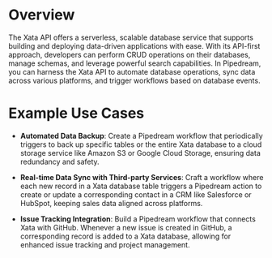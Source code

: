 # Overview

The Xata API offers a serverless, scalable database service that supports building and deploying data-driven applications with ease. With its API-first approach, developers can perform CRUD operations on their databases, manage schemas, and leverage powerful search capabilities. In Pipedream, you can harness the Xata API to automate database operations, sync data across various platforms, and trigger workflows based on database events.

# Example Use Cases

- **Automated Data Backup**: Create a Pipedream workflow that periodically triggers to back up specific tables or the entire Xata database to a cloud storage service like Amazon S3 or Google Cloud Storage, ensuring data redundancy and safety.

- **Real-time Data Sync with Third-party Services**: Craft a workflow where each new record in a Xata database table triggers a Pipedream action to create or update a corresponding contact in a CRM like Salesforce or HubSpot, keeping sales data aligned across platforms.

- **Issue Tracking Integration**: Build a Pipedream workflow that connects Xata with GitHub. Whenever a new issue is created in GitHub, a corresponding record is added to a Xata database, allowing for enhanced issue tracking and project management.
